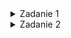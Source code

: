 <details><summary>Zadanie 1</summary>
    <ul>
        <details><summary>Treść</summary>
          ![wssi2_1](https://github.com/sebastiansacharczuk/WSSI/assets/88279205/3edf339a-ceba-4b6b-b05e-1c84d30159a8)
        </details>
        <details><summary>Odpowiedź</summary> 
        <details><summary>1.1</summary>
          <ul>
            <p>A. Osoby X i Y sa rodzenstwem</p>
            <p>B. Osoby X i Y sa kuzynami</p>
            <p>C. Osoby X i Y sa dziadkami tego samego wnuczka/wnuczke</p>
            <p>D. Osoba Y jest przybranym rodzicem (np. ojczymem) dla osoby X</p>
            <p>E. Osoby X i Y sa dla siebie rodzenstwem przyrodnim</p>
            <p>F. Osoba X ma dziecko z rodzenstwem osoby Y</p>
            <p>G.Osoba X jest jednoczenstwie rodzenstwem i wujkiem/ciocia dla osoby Y</p>
          </ul>
        </details>
        <details><summary>1.2</summary>
          <p>1.2odp</p>
        </details>  
        </details>
    </ul>
</details>


<details><summary>Zadanie 2</summary>
    <ul>
        <details><summary>Treść</summary>
          ![wssi2_2](https://github.com/sebastiansacharczuk/WSSI/assets/88279205/2e955530-ee1d-4249-aafe-431a58640a40)
        </details>
        <details><summary>Odpowiedź</summary> 
          <ul>
            <p>1. </p>
            <p>2. </p>
            <p>3. </p>
            <p>4. </p>
            <p>5. </p>
            <p>6. </p>
            <p>7. </p>
            <p>8. </p>
            <p>9. </p>
            <p>10. </p>
            <p>11. </p>
            <p>12. </p>
            <p>13. </p>
          </ul>
        </details>
    </ul>
</details>
